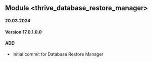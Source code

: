 ## Module <thrive_database_restore_manager>

#### 20.03.2024
#### Version 17.0.1.0.0
#### ADD
- Initial commit for Database Restore Manager
